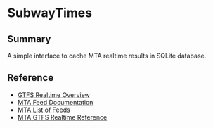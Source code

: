 # SubwayTimes

## Summary
A simple interface to cache MTA realtime results in SQLite database.

## Reference
- [GTFS Realtime Overview](https://developers.google.com/transit/gtfs-realtime/)
- [MTA Feed Documentation](http://datamine.mta.info/feed-documentation)
- [MTA List of Feeds](http://datamine.mta.info/list-of-feeds)
- [MTA GTFS Realtime Reference](http://datamine.mta.info/sites/all/files/pdfs/GTFS-Realtime-NYC-Subway%20version%201%20dated%207%20Sep.pdf)
